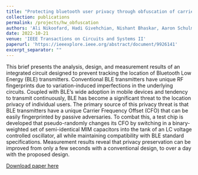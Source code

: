 ```yaml
---
title: "Protecting bluetooth user privacy through obfuscation of carrier frequency offset"
collection: publications
permalink: /projects/hw_obfuscation
authors: 'Ali Nikoofard, Hadi Givehchian, Nishant Bhaskar, Aaron Schulman, Dinesh Bharadia, Patrick P Mercier'
date: 2022-10-21
venue: 'IEEE Transactions on Circuits and Systems II'
paperurl: 'https://ieeexplore.ieee.org/abstract/document/9926141'
excerpt_separator: ""
---
```

This brief presents the analysis, design, and measurement results of an integrated circuit designed to prevent tracking the location of Bluetooth Low Energy (BLE) transmitters. Conventional BLE transmitters have unique RF fingerprints due to variation-induced imperfections in the underlying circuits. Coupled with BLE’s wide adoption in mobile devices and tendency to transmit continuously, BLE has become a significant threat to the location privacy of individual users. The primary source of this privacy threat is that BLE transmitters have a unique Carrier Frequency Offset (CFO) that can be easily fingerprinted by passive adversaries. To combat this, a test chip is developed that pseudo-randomly changes its CFO by switching in a binary-weighted set of semi-identical MIM capacitors into the tank of an LC voltage controlled oscillator, all while maintaining compatibility with BLE standard specifications. Measurement results reveal that privacy preservation can be improved from only a few seconds with a conventional design, to over a day with the proposed design.

[Download paper here](https://ieeexplore.ieee.org/abstract/document/9926141)
